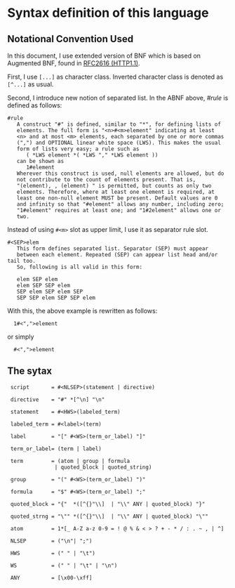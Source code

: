 Syntax definition of this language
====================

Notational Convention Used
--------------------

In this document, I use extended version of BNF
which is based on Augmented BNF, found in
[RFC2616 (HTTP1.1)](http://www.w3.org/Protocols/rfc2616/rfc2616-sec2.html#sec2.1).

First, I use `[...]` as character class. Inverted character class is
denoted as `[^...]` as usual.

Second, I introduce new notion of separated list. In the ABNF above,
_#rule_ is defined as follows:


    #rule
       A construct "#" is defined, similar to "*", for defining lists of
       elements. The full form is "<n>#<m>element" indicating at least
       <n> and at most <m> elements, each separated by one or more commas
       (",") and OPTIONAL linear white space (LWS). This makes the usual
       form of lists very easy; a rule such as
          ( *LWS element *( *LWS "," *LWS element ))
       can be shown as
          1#element
       Wherever this construct is used, null elements are allowed, but do
       not contribute to the count of elements present. That is,
       "(element), , (element) " is permitted, but counts as only two
       elements. Therefore, where at least one element is required, at
       least one non-null element MUST be present. Default values are 0
       and infinity so that "#element" allows any number, including zero;
       "1#element" requires at least one; and "1#2element" allows one or
       two.


Instead of using `#<m>` slot as upper limit, I use it as separator rule slot.


    #<SEP>elem
       This form defines separated list. Separator (SEP) must appear
       between each element. Repeated (SEP) can appear list head and/or tail too.
       So, following is all valid in this form:

       elem SEP elem
       elem SEP SEP elem
       SEP elem SEP elem SEP
       SEP SEP elem SEP SEP elem



With this, the above example is rewritten as follows:

      1#<",">element

or simply

      #<",">element


The sytax
--------------------

     script       = #<NLSEP>(statement | directive)

     directive    = "#" *[^\n] "\n"

     statement    = #<HWS>(labeled_term)

     labeled_term = #<label>(term)

     label        = "[" #<WS>(term_or_label) "]"

     term_or_label= (term | label)

     term         = (atom | group | formula
                   | quoted_block | quoted_string)

     group        = "(" #<WS>(term_or_label) ")"

     formula      = "$" #<WS>(term_or_label) ";"

     quoted_block = "{"  *([^{}"\\]  | "\\" ANY | quoted_block) "}"

     quoted_strng = "\"" *([^{}"\\]  | "\\" ANY | quoted_block) "\""

     atom         = 1*[_ A-Z a-z 0-9 = ! @ % & < > ? + - * / : . ~ , | ^]

     NLSEP        = ("\n"| ";")

     HWS          = (" " | "\t")

     WS           = (" " | "\t" | "\n")

     ANY          = [\x00-\xff]

